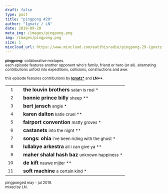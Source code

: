 ```yaml
---
draft: false
type: post
title: "pingpong #29"
author: "Ignatz / LN"
date: 2019-09-20
meta_img: /images/pingpong.png
img: /images/pingpong.png
size: 1
mixcloud_url: https://www.mixcloud.com/eatthisradio/pingpong-29-ignatz-ln/ 
---
```



<small><b>pingpong:</b> collaborative mixtapes.<br>
	each episode features another opponent who's family, friend or hero (or all). alternating contributions unfold into expeditions, collisions, constructions and awe.</small>

<small>this episode features contributions by <b><a href="https://www.ignatz.be/" target="_blank">Ignatz\*</a></b> and <b>LN\*\*</b>.</small>



|                  |   |         		|
|----------------: |---| -------------	|
| <small>1</small> |   | **the louvin brothers**	<small>		satan is real			*</small>   |
| <small>2</small> |   | **bonnie prince billy**	<small>		sheep					**</small>	|
| <small>3</small> |   | **bert jansch**			<small>		angie					*</small>   |
| <small>4</small> |   | **karen dalton**	 		<small>		katie cruel				**</small>	|
| <small>5</small> |   | **fairport convention** 	<small>		matty groves		 	*</small>   |
| <small>6</small> |   | **castanets**				<small>		into the night			**</small>	|
| <small>7</small> |   | **songs: ohia**			<small>		i've been riding with the ghost	 	*</small>   |
| <small>8</small> |   | **lullabye arkestra**		<small>		all i can give ya		**</small>	|
| <small>9</small> |   | **maher shalal hash baz**	<small>		unknown happiness		*</small>	|
| <small>10</small>|   | **de kift**			 	<small>		nauwe mijter			**</small>	|
| <small>11</small>|   | **soft machine**	 		<small>		a certain kind			*</small>	|



<small>pingponged may - jul 2019.<br>mixed by LN.</small>
